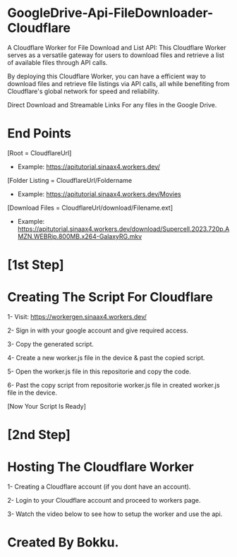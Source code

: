 # GoogleDrive-Api-FileDownloader-Cloudflare

A Cloudflare Worker for File Download and List API:  This Cloudflare Worker serves as a versatile gateway for users to download files and retrieve a list of available files through API calls.

By deploying this Cloudflare Worker, you can have a  efficient way to download files and retrieve file listings via API calls, all while benefiting from Cloudflare's global network for speed and reliability.

Direct Download and Streamable Links For any files in the Google Drive.

# End Points
[Root = CloudflareUrl]
* Example: https://apitutorial.sinaax4.workers.dev/

[Folder Listing = CloudflareUrl/Foldername
* Example: https://apitutorial.sinaax4.workers.dev/Movies

[Download Files = CloudflareUrl/download/Filename.ext]
* Example: https://apitutorial.sinaax4.workers.dev/download/Supercell.2023.720p.AMZN.WEBRip.800MB.x264-GalaxyRG.mkv

# [1st Step] 

# Creating The Script For Cloudflare

1- Visit: https://workergen.sinaax4.workers.dev/

2- Sign in with your google account and give required access.

3- Copy the generated script.

4- Create a new worker.js file in the device & past the copied script.

5- Open the worker.js file in this repositorie and copy the code.

6- Past the copy script from repositorie worker.js file in created worker.js file in the device.

[Now Your Script Is Ready] 

# [2nd Step] 

# Hosting The Cloudflare Worker

1- Creating a Cloudflare account (if you dont have an account).

2- Login to your Cloudflare account and proceed to workers page.

3- Watch the video below to see how to setup the worker and use the api.




# Created By Bokku.
